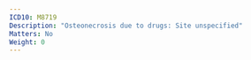 ```yaml
---
ICD10: M8719
Description: "Osteonecrosis due to drugs: Site unspecified"
Matters: No
Weight: 0
---
```

